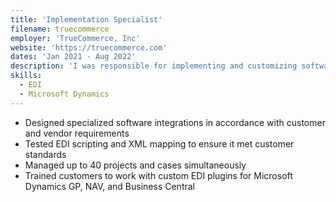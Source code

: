 ```yaml
---
title: 'Implementation Specialist'
filename: truecommerce
employer: 'TrueCommerce, Inc'
website: 'https://truecommerce.com'
dates: 'Jan 2021 - Aug 2022'
description: 'I was responsible for implementing and customizing software for customers.'
skills:
  - EDI
  - Microsoft Dynamics
---
```


- Designed specialized software integrations in accordance with customer and vendor requirements
- Tested EDI scripting and XML mapping to ensure it met customer standards
- Managed up to 40 projects and cases simultaneously
- Trained customers to work with custom EDI plugins for Microsoft Dynamics GP, NAV, and Business Central
